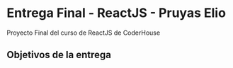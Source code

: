 # Entrega Final - ReactJS - Pruyas Elio
Proyecto Final del curso de ReactJS de CoderHouse

## Objetivos de la entrega
